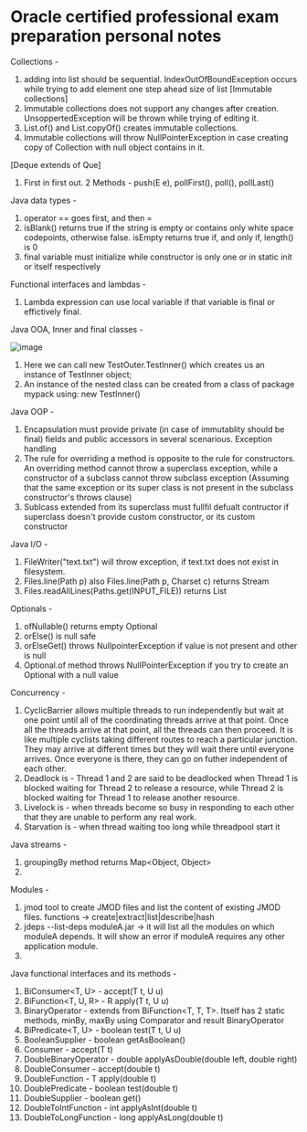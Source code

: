 # Oracle certified professional exam preparation personal notes

Collections -
1. adding into list should be sequential. IndexOutOfBoundException occurs while trying to add element one step ahead size of list
[Immutable collections]
1. Immutable collections does not support any changes after creation. UnsoppertedException will be thrown while trying of editing it.
2. List.of() and List.copyOf() creates immutable collections.
3. Immutable collections will throw NullPointerException in case creating copy of Collection with null object contains in it.

[Deque extends of Que]
1. First in first out.
2 Methods - push(E e), pollFirst(), poll(), pollLast()

Java data types - 
1. operator == goes first, and then = 
2. isBlank() returns true if the string is empty or contains only white space codepoints, otherwise false. 
isEmpty returns true if, and only if, length() is 0
3. final variable must initialize while constructor is only one or in static init or itself respectively

Functional interfaces and lambdas -
1. Lambda expression can use local variable if that variable is final or effictively final.

Java OOA, Inner and final classes -

![image](https://user-images.githubusercontent.com/38427828/178449064-df758591-62f9-4b8f-9f4a-aee3e704b930.png)
1. Here we can call new TestOuter.TestInner() which creates us an instance of TestInner object;
2. An instance of the nested class can be created from a class of package mypack using: new TestInner()

Java OOP -
1. Encapsulation must provide private (in case of immutablity should be final) fields and public accessors in several scenarious. 
Exception handling
2. The rule for overriding a method is opposite to the rule for constructors. An overriding method cannot throw a superclass exception, while a constructor of a subclass cannot throw subclass exception (Assuming that the same exception or its super class is not present in the subclass constructor's throws clause)
3. Sublcass extended from its superclass must fullfil defualt contructor if superclass doesn't provide custom constructor, or its custom constructor

Java I/O -
1. FileWriter("text.txt") will throw exception, if text.txt does not exist in filesystem.
2. Files.line(Path p) also Files.line(Path p, Charset c) returns Stream<String>
3. Files.readAllLines(Paths.get(INPUT_FILE)) returns List<String>

Optionals - 
1. ofNullable() returns empty Optional
2. orElse() is null safe
3. orElseGet() throws NullpointerException if value is not present and other is null
4. Optional.of method throws NullPointerException if you try to create an Optional with a null value

Concurrency -
1. CyclicBarrier allows multiple threads to run independently but wait at one point until all of the coordinating threads arrive at that point. Once all the threads arrive at that point, all the threads can then proceed. It is like multiple cyclists taking different routes to reach a particular junction. They may arrive at different times but they will wait there until everyone arrives. Once everyone is there, they can go on futher independent of each other.
2. Deadlock is - Thread 1 and 2 are said to be deadlocked when Thread 1 is blocked waiting for Thread 2 to release a resource, while Thread 2 is blocked waiting for Thread 1 to release another resource.
3. Livelock is - when threads become so busy in responding to each other that they are unable to perform any real work.
4. Starvation is - when thread waiting too long while threadpool start it

Java streams -
1. groupingBy method returns Map<Object, Object>
2. 

Modules -
1. jmod tool to create JMOD files and list the content of existing JMOD files. functions -> create|extract|list|describe|hash
2. jdeps --list-deps moduleA.jar -> it will list all the modules on which moduleA depends. It will show an error if moduleA requires any other application module.
3. 

Java functional interfaces and its methods -
1. BiConsumer<T, U> - accept(T t, U u)
2. BiFunction<T, U, R> - R apply(T t, U u)
3. BinaryOperator<T> - extends from BiFunction<T, T, T>. Itself has 2 static methods, minBy, maxBy using Comparator<T> and result BinaryOperator<T>
4. BiPredicate<T, U> - boolean test(T t, U u)
5. BooleanSupplier - boolean getAsBoolean()
6. Consumer<T> - accept(T t)
7. DoubleBinaryOperator - double applyAsDouble(double left, double right)
8. DoubleConsumer - accept(double t)
9. DoubleFunction<T> - T apply(double t)
10. DoublePredicate - boolean test(double t)
11. DoubleSupplier - boolean get()
12. DoubleToIntFunction - int applyAsInt(double t)
13. DoubleToLongFunction - long applyAsLong(double t)
